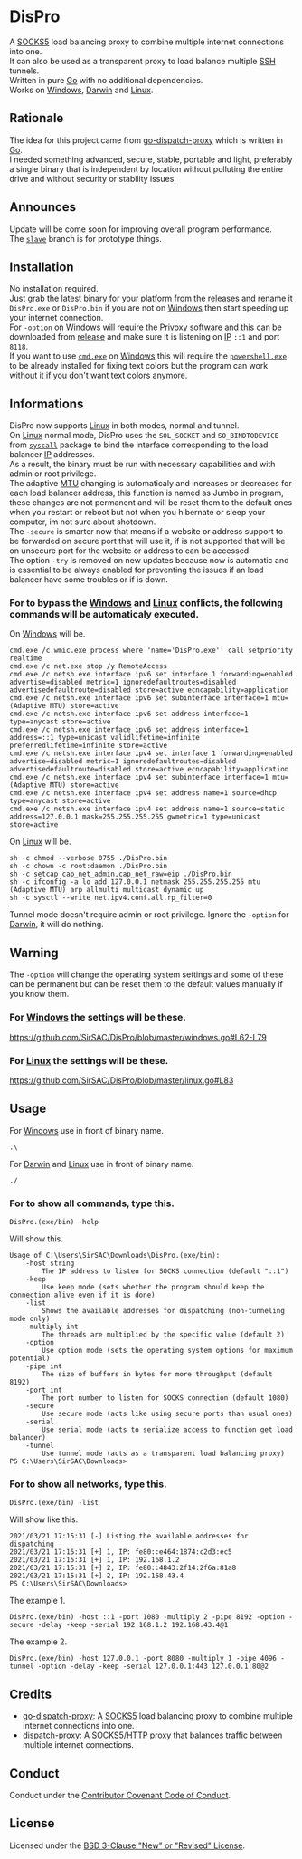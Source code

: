# DisPro
A [SOCKS5](https://en.wikipedia.org/wiki/SOCKS) load balancing proxy to combine multiple internet connections into one. <br>
It can also be used as a transparent proxy to load balance multiple [SSH](https://en.wikipedia.org/wiki/SSH_(Secure_Shell)) tunnels. <br>
Written in pure [Go](https://en.wikipedia.org/wiki/Go_(programming_language)) with no additional dependencies. <br>
Works on [Windows](https://en.wikipedia.org/wiki/Microsoft_Windows), [Darwin](https://en.wikipedia.org/wiki/MacOS) and [Linux](https://en.wikipedia.org/wiki/Linux).

## Rationale
The idea for this project came from [go-dispatch-proxy](https://github.com/extremecoders-re/go-dispatch-proxy) which is written in [Go](https://en.wikipedia.org/wiki/Go_(programming_language)). <br>
I needed something advanced, secure, stable, portable and light, preferably a single binary that is independent by location without polluting the entire drive and without security or stability issues.

## Announces
Update will be come soon for improving overall program performance. <br>
The [`slave`](https://github.com/SirSAC/DisPro/tree/slave) branch is for prototype things.

## Installation
No installation required. <br>
Just grab the latest binary for your platform from the [releases](https://github.com/SirSAC/DisPro/releases/latest) and rename it `DisPro.exe` or `DisPro.bin` if you are not on [Windows](https://en.wikipedia.org/wiki/Microsoft_Windows) then start speeding up your internet connection. <br>
For `-option` on [Windows](https://en.wikipedia.org/wiki/Microsoft_Windows) will require the [Privoxy](https://en.wikipedia.org/wiki/Privoxy) software and this can be downloaded from [release](https://sourceforge.net/projects/ijbswa/files/Win32/3.0.32%20%28stable%29) and make sure it is listening on [IP](https://en.wikipedia.org/wiki/IP_address) `::1` and port `8118`. <br>
If you want to use [`cmd.exe`](https://en.wikipedia.org/wiki/Cmd.exe) on [Windows](https://en.wikipedia.org/wiki/Microsoft_Windows) this will require the [`powershell.exe`](https://en.wikipedia.org/wiki/PowerShell) to be already installed for fixing text colors but the program can work without it if you don't want text colors anymore.

## Informations
DisPro now supports [Linux](https://en.wikipedia.org/wiki/Linux) in both modes, normal and tunnel. <br>
On [Linux](https://en.wikipedia.org/wiki/Linux) normal mode, DisPro uses the `SOL_SOCKET` and `SO_BINDTODEVICE` from [`syscall`](https://golang.org/pkg/syscall/#BindToDevice) package to bind the interface corresponding to the load balancer [IP](https://en.wikipedia.org/wiki/IP_address) addresses. <br>
As a result, the binary must be run with necessary capabilities and with admin or root privilege. <br>
The adaptive [MTU](https://en.wikipedia.org/wiki/Maximum_transmission_unit) changing is automaticaly and increases or decreases for each load balancer address, this function is named as Jumbo in program, these changes are not permanent and will be reset them to the default ones when you restart or reboot but not when you hibernate or sleep your computer, im not sure about shotdown. <br>
The `-secure` is smarter now that means if a website or address support to be forwarded on secure port that will use it, if is not supported that will be on unsecure port for the website or address to can be accessed. <br>
The option `-try` is removed on new updates because now is automatic and is essential to be always enabled for preventing the issues if an load balancer have some troubles or if is down.
### For to bypass the [Windows](https://en.wikipedia.org/wiki/Microsoft_Windows) and [Linux](https://en.wikipedia.org/wiki/Linux) conflicts, the following commands will be automaticaly executed.
On [Windows](https://en.wikipedia.org/wiki/Microsoft_Windows) will be.
```
cmd.exe /c wmic.exe process where 'name='DisPro.exe'' call setpriority realtime
cmd.exe /c net.exe stop /y RemoteAccess
cmd.exe /c netsh.exe interface ipv6 set interface 1 forwarding=enabled advertise=disabled metric=1 ignoredefaultroutes=disabled advertisedefaultroute=disabled store=active ecncapability=application
cmd.exe /c netsh.exe interface ipv6 set subinterface interface=1 mtu=(Adaptive MTU) store=active
cmd.exe /c netsh.exe interface ipv6 set address interface=1 type=anycast store=active
cmd.exe /c netsh.exe interface ipv6 set address interface=1 address=::1 type=unicast validlifetime=infinite preferredlifetime=infinite store=active
cmd.exe /c netsh.exe interface ipv4 set interface 1 forwarding=enabled advertise=disabled metric=1 ignoredefaultroutes=disabled advertisedefaultroute=disabled store=active ecncapability=application
cmd.exe /c netsh.exe interface ipv4 set subinterface interface=1 mtu=(Adaptive MTU) store=active
cmd.exe /c netsh.exe interface ipv4 set address name=1 source=dhcp type=anycast store=active
cmd.exe /c netsh.exe interface ipv4 set address name=1 source=static address=127.0.0.1 mask=255.255.255.255 gwmetric=1 type=unicast store=active
```
On [Linux](https://en.wikipedia.org/wiki/Linux) will be.
```
sh -c chmod --verbose 0755 ./DisPro.bin
sh -c chown -c root:daemon ./DisPro.bin
sh -c setcap cap_net_admin,cap_net_raw=eip ./DisPro.bin
sh -c ifconfig -a lo add 127.0.0.1 netmask 255.255.255.255 mtu (Adaptive MTU) arp allmulti multicast dynamic up
sh -c sysctl --write net.ipv4.conf.all.rp_filter=0
```
Tunnel mode doesn't require admin or root privilege.
Ignore the `-option` for [Darwin](https://en.wikipedia.org/wiki/MacOS), it will do nothing.

## Warning
The `-option` will change the operating system settings and some of these can be permanent but can be reset them to the default values manually if you know them.
### For [Windows](https://en.wikipedia.org/wiki/Microsoft_Windows) the settings will be these.
<https://github.com/SirSAC/DisPro/blob/master/windows.go#L62-L79>
### For [Linux](https://en.wikipedia.org/wiki/Linux) the settings will be these.
<https://github.com/SirSAC/DisPro/blob/master/linux.go#L83>

## Usage
For [Windows](https://en.wikipedia.org/wiki/Microsoft_Windows) use in front of binary name.
```
.\
```
For [Darwin](https://en.wikipedia.org/wiki/MacOS) and [Linux](https://en.wikipedia.org/wiki/Linux) use in front of binary name.
```
./
```
### For to show all commands, type this.
```
DisPro.(exe/bin) -help
```
Will show this.
```
Usage of C:\Users\SirSAC\Downloads\DisPro.(exe/bin):
	-host string
		The IP address to listen for SOCKS connection (default "::1")
	-keep
		Use keep mode (sets whether the program should keep the connection alive even if it is done)
	-list
		Shows the available addresses for dispatching (non-tunneling mode only)
	-multiply int
		The threads are multiplied by the specific value (default 2)
	-option
		Use option mode (sets the operating system options for maximum potential)
	-pipe int
		The size of buffers in bytes for more throughput (default 8192)
	-port int
		The port number to listen for SOCKS connection (default 1080)
	-secure
		Use secure mode (acts like using secure ports than usual ones)
	-serial
		Use serial mode (acts to serialize access to function get load balancer)
	-tunnel
		Use tunnel mode (acts as a transparent load balancing proxy)
PS C:\Users\SirSAC\Downloads>
```
### For to show all networks, type this.
```
DisPro.(exe/bin) -list
```
Will show like this.
```
2021/03/21 17:15:31 [-] Listing the available addresses for dispatching
2021/03/21 17:15:31 [+] 1, IP: fe80::e464:1874:c2d3:ec5
2021/03/21 17:15:31 [+] 1, IP: 192.168.1.2
2021/03/21 17:15:31 [+] 2, IP: fe80::4843:2f14:2f6a:81a8
2021/03/21 17:15:31 [+] 2, IP: 192.168.43.4
PS C:\Users\SirSAC\Downloads>
```
The example 1.
```
DisPro.(exe/bin) -host ::1 -port 1080 -multiply 2 -pipe 8192 -option -secure -delay -keep -serial 192.168.1.2 192.168.43.4@1
```
The example 2.
```
DisPro.(exe/bin) -host 127.0.0.1 -port 8080 -multiply 1 -pipe 4096 -tunnel -option -delay -keep -serial 127.0.0.1:443 127.0.0.1:80@2
```

## Credits
- [go-dispatch-proxy](https://github.com/extremecoders-re/go-dispatch-proxy): A [SOCKS5](https://en.wikipedia.org/wiki/SOCKS) load balancing proxy to combine multiple internet connections into one.
- [dispatch-proxy](https://github.com/alexkirsz/dispatch-proxy): A [SOCKS5](https://en.wikipedia.org/wiki/SOCKS)/[HTTP](https://en.wikipedia.org/wiki/Hypertext_Transfer_Protocol) proxy that balances traffic between multiple internet connections.

## Conduct
Conduct under the [Contributor Covenant Code of Conduct](https://github.com/SirSAC/DisPro/blob/master/code_of_conduct.md).

## License
Licensed under the [BSD 3-Clause "New" or "Revised" License](https://github.com/SirSAC/DisPro/blob/master/license.md).
